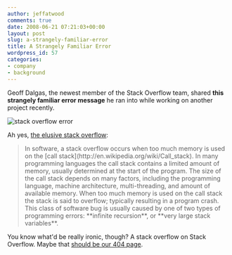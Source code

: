```yaml
---
author: jeffatwood
comments: true
date: 2008-06-21 07:21:03+00:00
layout: post
slug: a-strangely-familiar-error
title: A Strangely Familiar Error
wordpress_id: 57
categories:
- company
- background
---
```



Geoff Dalgas, the newest member of the Stack Overflow team, shared **this strangely familiar error message** he ran into while working on another project recently.



![stack overflow error](http://blog.stackoverflow.com/wp-content/uploads/stack-overflow-error.png)



Ah yes, [the elusive stack overflow](http://en.wikipedia.org/wiki/Stack_overflow):





<blockquote>
In software, a stack overflow occurs when too much memory is used on the [call stack](http://en.wikipedia.org/wiki/Call_stack). In many programming languages the call stack contains a limited amount of memory, usually determined at the start of the program. The size of the call stack depends on many factors, including the programming language, machine architecture, multi-threading, and amount of available memory. When too much memory is used on the call stack the stack is said to overflow; typically resulting in a program crash. This class of software bug is usually caused by one of two types of programming errors: **infinite recursion**, or **very large stack variables**.
</blockquote>





You know what'd be really ironic, though? A stack overflow on Stack Overflow. Maybe that [should be our 404 page](http://www.codinghorror.com/blog/archives/000819.html).

